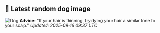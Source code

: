 ## 🐶 Latest random dog image
![Dog](https://images.dog.ceo/breeds/kelpie/n02105412_8166.jpg)
**Advice:** "If your hair is thinning, try dying your hair a similar tone to your scalp."
*Updated: 2025-09-16 09:37 UTC*
